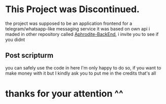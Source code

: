 # This Project was Discontinued.

the project was supposed to be an application frontend for a telegram/whatsapp-like messaging service
it was based on own api i maded in other repository called
[Aphrodite-BackEnd](https://github.com/ChristopherProject/Aphrodite-BackEnd), i invite you to see if you didnt

## Post scripturm
you can safely use the code in here I'm only happy to do so,
if you want to make money with it but I kindly ask you to put me in the credits that's all

# thanks for your attention ^^
